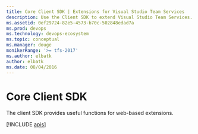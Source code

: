 ```yaml
---
title: Core Client SDK | Extensions for Visual Studio Team Services
description: Use the Client SDK to extend Visual Studio Team Services.
ms.assetid: 0ef29724-82e5-4573-b70c-502848edad7a
ms.prod: devops
ms.technology: devops-ecosystem
ms.topic: conceptual
ms.manager: douge
monikerRange: '>= tfs-2017'
ms.author: elbatk
author: elbatk
ms.date: 08/04/2016
---
```


# Core Client SDK

The client SDK provides useful functions for web-based extensions.

[!INCLUDE [apis](api/VSS/SDK/VSS_SDK/VSS.md)]
